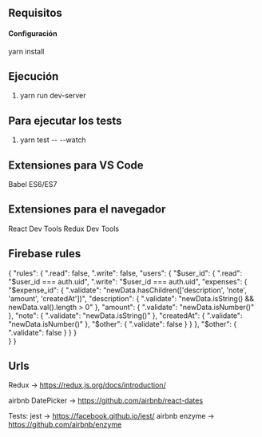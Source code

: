 ## Requisitos

#### Configuración

yarn install

## Ejecución

1. yarn run dev-server

## Para ejecutar los tests

1. yarn test -- --watch

## Extensiones para VS Code

Babel ES6/ES7

## Extensiones para el navegador

React Dev Tools
Redux Dev Tools

## Firebase rules

{
  "rules": {
    ".read": false,
    ".write": false,
    "users": {
      "$user_id": {
        ".read": "$user_id === auth.uid",
    		".write": "$user_id === auth.uid",
        "expenses": {
          "$expense_id": {
            ".validate": "newData.hasChildren(['description', 'note', 'amount', 'createdAt'])",
            "description": {
              ".validate": "newData.isString() && newData.val().length > 0"
            },
            "amount": {
              ".validate": "newData.isNumber()"
            },
            "note": {
              ".validate": "newData.isString()"
            },
            "createdAt": {
              ".validate": "newData.isNumber()"
            },
            "$other": {
		          ".validate": false
		        }
          }
        },
        "$other": {
          ".validate": false
        }
      }
    }  
  }
}

## Urls
Redux -> https://redux.js.org/docs/introduction/

airbnb DatePicker -> https://github.com/airbnb/react-dates

Tests:
jest -> https://facebook.github.io/jest/
airbnb enzyme -> https://github.com/airbnb/enzyme

